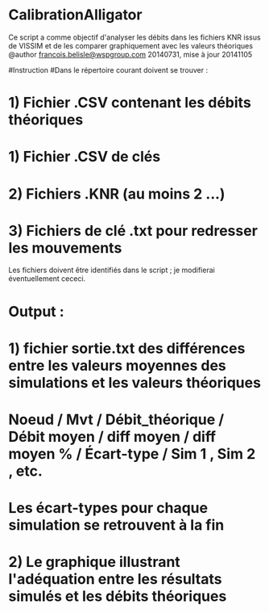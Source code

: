 CalibrationAlligator
====================
Ce script a comme objectif d'analyser les débits dans les fichiers KNR issus de VISSIM et 
de les comparer graphiquement avec les valeurs théoriques
@author
francois.belisle@wspgroup.com
20140731, mise à jour 20141105

#Instruction
#Dans le répertoire courant doivent se trouver :
#   1) Fichier .CSV contenant les débits théoriques
#   1) Fichier .CSV de clés
#   2) Fichiers .KNR (au moins 2 ...)
#   3) Fichiers de clé .txt pour redresser les mouvements

Les fichiers doivent être identifiés dans le script ; je modifierai éventuellement cececi.

# Output :
#   1) fichier sortie.txt des différences entre les valeurs moyennes des simulations et les valeurs théoriques
#       Noeud / Mvt / Débit_théorique / Débit moyen / diff moyen / diff moyen % / Écart-type / Sim 1 , Sim 2 , etc.
#       Les écart-types pour chaque simulation se retrouvent à la fin
#   2) Le graphique illustrant l'adéquation entre les résultats simulés et les débits théoriques
